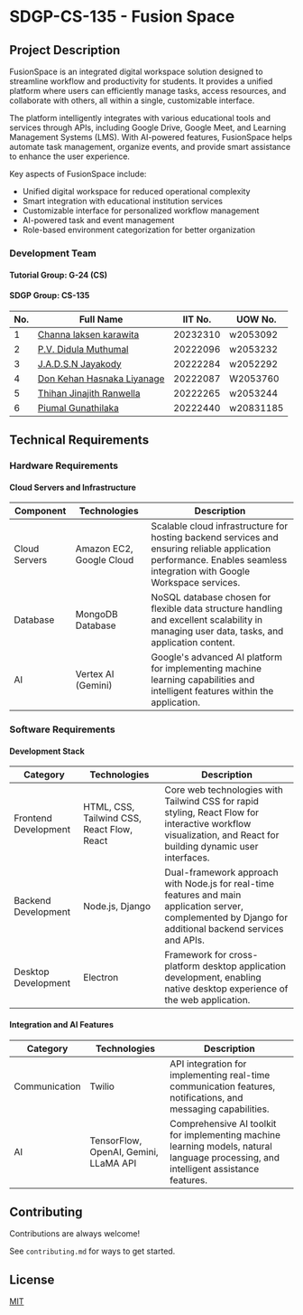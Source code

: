 # SDGP-CS-135 - Fusion Space

## Project Description

FusionSpace is an integrated digital workspace solution designed to streamline workflow and productivity for students. It provides a unified platform where users can efficiently manage tasks, access resources, and collaborate with others, all within a single, customizable interface.

The platform intelligently integrates with various educational tools and services through APIs, including Google Drive, Google Meet, and Learning Management Systems (LMS). With AI-powered features, FusionSpace helps automate task management, organize events, and provide smart assistance to enhance the user experience.

Key aspects of FusionSpace include:
- Unified digital workspace for reduced operational complexity
- Smart integration with educational institution services
- Customizable interface for personalized workflow management
- AI-powered task and event management
- Role-based environment categorization for better organization

### Development Team

#### Tutorial Group: G-24 (CS)
#### SDGP Group: CS-135

| No. | Full Name | IIT No. | UOW No. |
|-----|-----------|---------|----------|
| 1 | [Channa laksen karawita](https://www.github.com/octokatherine) | 20232310 | w2053092 |
| 2 | [P.V. Didula Muthumal](https://www.github.com/octokatherine) | 20222096 | w2053232 |
| 3 | [J.A.D.S.N Jayakody](https://www.github.com/octokatherine) | 20222284 | w2052292 |
| 4 | [Don Kehan Hasnaka Liyanage](https://www.github.com/octokatherine) | 20222087 | W2053760 |
| 5 | [Thihan Jinajith Ranwella](https://www.github.com/octokatherine) | 20222265 | w2053244 |
| 6 | [Piumal Gunathilaka](https://www.github.com/octokatherine) | 20222440 | w20831185 |

## Technical Requirements

### Hardware Requirements

#### Cloud Servers and Infrastructure
| Component | Technologies | Description |
|-----------|--------------|-------------|
| Cloud Servers | Amazon EC2, Google Cloud | Scalable cloud infrastructure for hosting backend services and ensuring reliable application performance. Enables seamless integration with Google Workspace services. |
| Database | MongoDB Database | NoSQL database chosen for flexible data structure handling and excellent scalability in managing user data, tasks, and application content. |
| AI | Vertex AI (Gemini) | Google's advanced AI platform for implementing machine learning capabilities and intelligent features within the application. |

### Software Requirements

#### Development Stack
| Category | Technologies | Description |
|----------|--------------|-------------|
| Frontend Development | HTML, CSS, Tailwind CSS, React Flow, React | Core web technologies with Tailwind CSS for rapid styling, React Flow for interactive workflow visualization, and React for building dynamic user interfaces. |
| Backend Development | Node.js, Django | Dual-framework approach with Node.js for real-time features and main application server, complemented by Django for additional backend services and APIs. |
| Desktop Development | Electron | Framework for cross-platform desktop application development, enabling native desktop experience of the web application. |

#### Integration and AI Features
| Category | Technologies | Description |
|----------|--------------|-------------|
| Communication | Twilio | API integration for implementing real-time communication features, notifications, and messaging capabilities. |
| AI | TensorFlow, OpenAI, Gemini, LLaMA API | Comprehensive AI toolkit for implementing machine learning models, natural language processing, and intelligent assistance features. |

## Contributing

Contributions are always welcome!

See `contributing.md` for ways to get started.

## License

[MIT](https://choosealicense.com/licenses/mit/)
